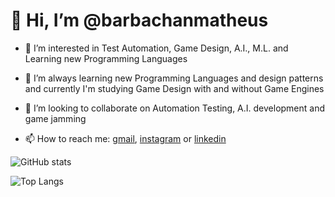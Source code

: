 # 👋 Hi, I’m @barbachanmatheus


- 👀 I’m interested in Test Automation, Game Design, A.I., M.L. and Learning new Programming Languages

- 🌱 I’m always learning new Programming Languages and design patterns and currently I'm studying Game Design with and without Game Engines

- 💞️ I’m looking to collaborate on Automation Testing, A.I. development and game jamming

- 📫 How to reach me: 
[gmail](mailto:matheus.barbachan@gmail.com), 
[instagram](https://www.instagram.com/barbashaman/) or 
[linkedin](https://www.linkedin.com/in/matheus-barbachan-e-silva-276241a1/)


![GitHub stats](https://github-readme-stats.vercel.app/api?username=barbashaman&show_icons=true&theme=tokyonight)

![Top Langs](https://github-readme-stats.vercel.app/api/top-langs/?username=barbashaman&theme=tokyonight)
<!---
barbachanmatheus/barbachanmatheus is a ✨ special ✨ repository because its `README.md` (this file) appears on your GitHub profile.
You can click the Preview link to take a look at your changes.
--->
